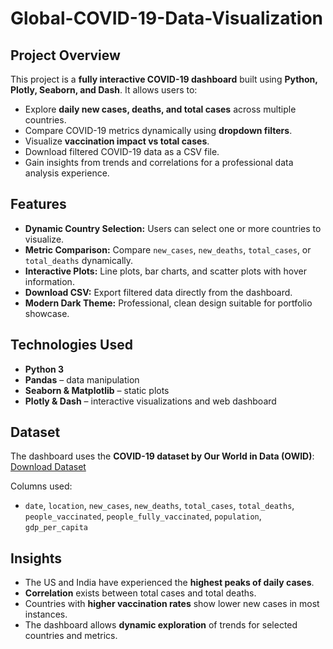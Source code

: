 # Global-COVID-19-Data-Visualization

## **Project Overview**

This project is a **fully interactive COVID-19 dashboard** built using **Python, Plotly, Seaborn, and Dash**. It allows users to:

* Explore **daily new cases, deaths, and total cases** across multiple countries.
* Compare COVID-19 metrics dynamically using **dropdown filters**.
* Visualize **vaccination impact vs total cases**.
* Download filtered COVID-19 data as a CSV file.
* Gain insights from trends and correlations for a professional data analysis experience.


## **Features**

* **Dynamic Country Selection:** Users can select one or more countries to visualize.
* **Metric Comparison:** Compare `new_cases`, `new_deaths`, `total_cases`, or `total_deaths` dynamically.
* **Interactive Plots:** Line plots, bar charts, and scatter plots with hover information.
* **Download CSV:** Export filtered data directly from the dashboard.
* **Modern Dark Theme:** Professional, clean design suitable for portfolio showcase.


## **Technologies Used**

* **Python 3**
* **Pandas** – data manipulation
* **Seaborn & Matplotlib** – static plots
* **Plotly & Dash** – interactive visualizations and web dashboard


## **Dataset**

The dashboard uses the **COVID-19 dataset by Our World in Data (OWID)**:
[Download Dataset](https://github.com/owid/covid-19-data/tree/master/public/data)

Columns used:

* `date`, `location`, `new_cases`, `new_deaths`, `total_cases`, `total_deaths`, `people_vaccinated`, `people_fully_vaccinated`, `population`, `gdp_per_capita`


## **Insights**

* The US and India have experienced the **highest peaks of daily cases**.
* **Correlation** exists between total cases and total deaths.
* Countries with **higher vaccination rates** show lower new cases in most instances.
* The dashboard allows **dynamic exploration** of trends for selected countries and metrics.



